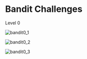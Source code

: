 # Bandit Challenges

Level 0

![bandit0_1](https://user-images.githubusercontent.com/42499071/100794956-43ef8080-33ec-11eb-86da-b33c292f5fc6.png)

![bandit0_2](https://user-images.githubusercontent.com/42499071/100794969-4a7df800-33ec-11eb-9ebc-674de9c720e2.png)

![bandit0_3](https://user-images.githubusercontent.com/42499071/100794990-523d9c80-33ec-11eb-8f00-6db0070f7883.png)
